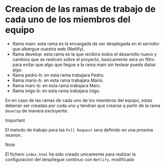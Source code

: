 # Creacion de las ramas de trabajo de cada uno de los miembros del equipo

- Rama main: esta rama es la encargada de ser desplegada en el servidor que albergue nuestra web (Netlify).
- Rama develop: esta rama es la que recibira todos el desarrollo nuevo y cambios que se realicen sobre el proyecto, basicamente sera un filtro para evitar que algo que llegue a la rama main sin testear pueda dañar algo.
- Rama pedro-b: en esta rama trabajara Pedro.
- Rama mario-b: en esta rama trabajara Mario.
- Rama marc-b: en esta rama trabajara Marc.
- Rama inigo-b: en esta rama trabajara inigo.

En en caso de las ramas de cada uno de los miembros del equipo, estas deberan ser creadas por cada uno y tendran que crearse a partir de la rama `develop` de manera excluyente.

> [!IMPORTANT]
El metodo de trabajo para las `Pull Request` sera definido en una proxima reunion.

> [!NOTE]
El fichero `index.html` ha sido creado unicamente para realizar la configuracion del despliegue continuo con `Netlify`. modificado
